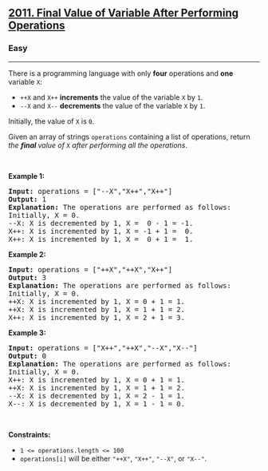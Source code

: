 <h2><a href="https://leetcode.com/problems/final-value-of-variable-after-performing-operations/">2011. Final Value of Variable After Performing Operations</a></h2><h3>Easy</h3><hr><div style="user-select: auto;"><p style="user-select: auto;">There is a programming language with only <strong style="user-select: auto;">four</strong> operations and <strong style="user-select: auto;">one</strong> variable <code style="user-select: auto;">X</code>:</p>

<ul style="user-select: auto;">
	<li style="user-select: auto;"><code style="user-select: auto;">++X</code> and <code style="user-select: auto;">X++</code> <strong style="user-select: auto;">increments</strong> the value of the variable <code style="user-select: auto;">X</code> by <code style="user-select: auto;">1</code>.</li>
	<li style="user-select: auto;"><code style="user-select: auto;">--X</code> and <code style="user-select: auto;">X--</code> <strong style="user-select: auto;">decrements</strong> the value of the variable <code style="user-select: auto;">X</code> by <code style="user-select: auto;">1</code>.</li>
</ul>

<p style="user-select: auto;">Initially, the value of <code style="user-select: auto;">X</code> is <code style="user-select: auto;">0</code>.</p>

<p style="user-select: auto;">Given an array of strings <code style="user-select: auto;">operations</code> containing a list of operations, return <em style="user-select: auto;">the <strong style="user-select: auto;">final </strong>value of </em><code style="user-select: auto;">X</code> <em style="user-select: auto;">after performing all the operations</em>.</p>

<p style="user-select: auto;">&nbsp;</p>
<p style="user-select: auto;"><strong style="user-select: auto;">Example 1:</strong></p>

<pre style="position: relative; user-select: auto;"><strong style="user-select: auto;">Input:</strong> operations = ["--X","X++","X++"]
<strong style="user-select: auto;">Output:</strong> 1
<strong style="user-select: auto;">Explanation:</strong>&nbsp;The operations are performed as follows:
Initially, X = 0.
--X: X is decremented by 1, X =  0 - 1 = -1.
X++: X is incremented by 1, X = -1 + 1 =  0.
X++: X is incremented by 1, X =  0 + 1 =  1.
<div class="open_grepper_editor" title="Edit &amp; Save To Grepper" style="user-select: auto;"></div></pre>

<p style="user-select: auto;"><strong style="user-select: auto;">Example 2:</strong></p>

<pre style="position: relative; user-select: auto;"><strong style="user-select: auto;">Input:</strong> operations = ["++X","++X","X++"]
<strong style="user-select: auto;">Output:</strong> 3
<strong style="user-select: auto;">Explanation: </strong>The operations are performed as follows:
Initially, X = 0.
++X: X is incremented by 1, X = 0 + 1 = 1.
++X: X is incremented by 1, X = 1 + 1 = 2.
X++: X is incremented by 1, X = 2 + 1 = 3.
<div class="open_grepper_editor" title="Edit &amp; Save To Grepper" style="user-select: auto;"></div></pre>

<p style="user-select: auto;"><strong style="user-select: auto;">Example 3:</strong></p>

<pre style="position: relative; user-select: auto;"><strong style="user-select: auto;">Input:</strong> operations = ["X++","++X","--X","X--"]
<strong style="user-select: auto;">Output:</strong> 0
<strong style="user-select: auto;">Explanation:</strong>&nbsp;The operations are performed as follows:
Initially, X = 0.
X++: X is incremented by 1, X = 0 + 1 = 1.
++X: X is incremented by 1, X = 1 + 1 = 2.
--X: X is decremented by 1, X = 2 - 1 = 1.
X--: X is decremented by 1, X = 1 - 1 = 0.
<div class="open_grepper_editor" title="Edit &amp; Save To Grepper" style="user-select: auto;"></div></pre>

<p style="user-select: auto;">&nbsp;</p>
<p style="user-select: auto;"><strong style="user-select: auto;">Constraints:</strong></p>

<ul style="user-select: auto;">
	<li style="user-select: auto;"><code style="user-select: auto;">1 &lt;= operations.length &lt;= 100</code></li>
	<li style="user-select: auto;"><code style="user-select: auto;">operations[i]</code> will be either <code style="user-select: auto;">"++X"</code>, <code style="user-select: auto;">"X++"</code>, <code style="user-select: auto;">"--X"</code>, or <code style="user-select: auto;">"X--"</code>.</li>
</ul>
</div>